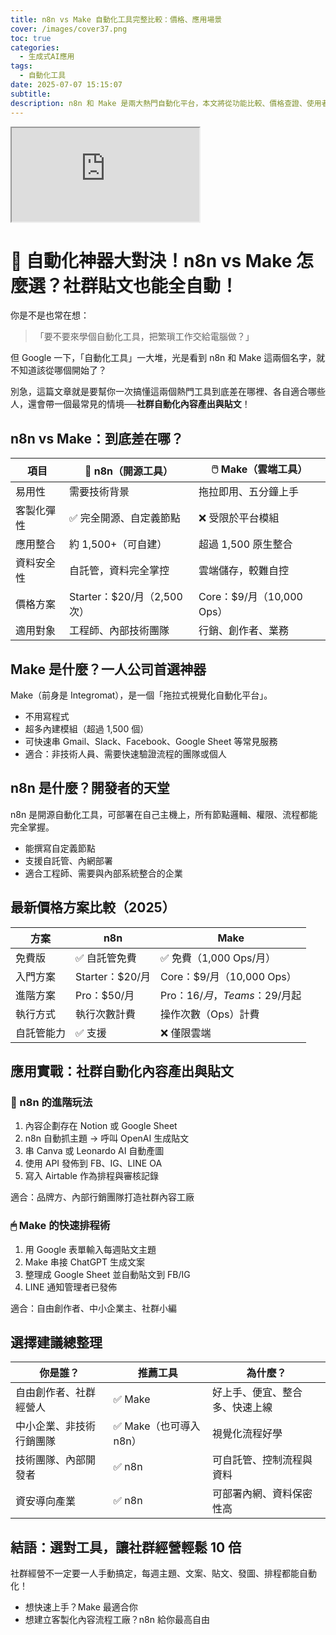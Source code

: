 ```yaml
---
title: n8n vs Make 自動化工具完整比較：價格、應用場景
cover: /images/cover37.png
toc: true
categories:
  - 生成式AI應用
tags:
  - 自動化工具
date: 2025-07-07 15:15:07
subtitle:
description: n8n 和 Make 是兩大熱門自動化平台，本文將從功能比較、價格查證、使用者情境與社群貼文自動化應用全方位解析，幫助你選出最適合的工具。
---
```


<div class="iframe-wrapper">
  <iframe 
    src="https://gamma.app/embed/ng6zb002jz9eusp" 
    title="自動化工具完整比較：n8n vs Make" 
    allow="fullscreen">
  </iframe>
</div>

# 🚀 自動化神器大對決！n8n vs Make 怎麼選？社群貼文也能全自動！

你是不是也常在想：

>「要不要來學個自動化工具，把繁瑣工作交給電腦做？」

但 Google 一下，「自動化工具」一大堆，光是看到 n8n 和 Make 這兩個名字，就不知道該從哪個開始了？

別急，這篇文章就是要幫你一次搞懂這兩個熱門工具到底差在哪裡、各自適合哪些人，還會帶一個最常見的情境──**社群自動化內容產出與貼文**！

## n8n vs Make：到底差在哪？

| 項目 | 🧰 n8n（開源工具） | 🖱️ Make（雲端工具） |
|--|--|--|
| 易用性 | 需要技術背景 | 拖拉即用、五分鐘上手 |
| 客製化彈性 | ✅ 完全開源、自定義節點 | ❌ 受限於平台模組 |
| 應用整合 | 約 1,500+（可自建） | 超過 1,500 原生整合 |
| 資料安全性 | 自託管，資料完全掌控 | 雲端儲存，較難自控 |
| 價格方案 | Starter：$20/月（2,500次） | Core：$9/月（10,000 Ops） |
| 適用對象 | 工程師、內部技術團隊 | 行銷、創作者、業務 |

## Make 是什麼？一人公司首選神器

Make（前身是 Integromat），是一個「拖拉式視覺化自動化平台」。

- 不用寫程式
- 超多內建模組（超過 1,500 個）
- 可快速串 Gmail、Slack、Facebook、Google Sheet 等常見服務
- 適合：非技術人員、需要快速驗證流程的團隊或個人

## n8n 是什麼？開發者的天堂

n8n 是開源自動化工具，可部署在自己主機上，所有節點邏輯、權限、流程都能完全掌握。

- 能撰寫自定義節點
- 支援自託管、內網部署
- 適合工程師、需要與內部系統整合的企業

## 最新價格方案比較（2025）

| 方案       | n8n             | Make                          |
|------------|------------------|-------------------------------|
| 免費版     | ✅ 自託管免費     | ✅ 免費（1,000 Ops/月）        |
| 入門方案   | Starter：$20/月   | Core：$9/月（10,000 Ops）    |
| 進階方案   | Pro：$50/月       | Pro：$16/月，Teams：$29/月起 |
| 執行方式   | 執行次數計費      | 操作次數（Ops）計費           |
| 自託管能力 | ✅ 支援             | ❌ 僅限雲端                   |

## 應用實戰：社群自動化內容產出與貼文

### 🔧 n8n 的進階玩法

1. 內容企劃存在 Notion 或 Google Sheet
2. n8n 自動抓主題 → 呼叫 OpenAI 生成貼文
3. 串 Canva 或 Leonardo AI 自動產圖
4. 使用 API 發佈到 FB、IG、LINE OA
5. 寫入 Airtable 作為排程與審核記錄

適合：品牌方、內部行銷團隊打造社群內容工廠

### 🖱 Make 的快速排程術

1. 用 Google 表單輸入每週貼文主題
2. Make 串接 ChatGPT 生成文案
3. 整理成 Google Sheet 並自動貼文到 FB/IG
4. LINE 通知管理者已發佈

適合：自由創作者、中小企業主、社群小編

## 選擇建議總整理

| 你是誰？ | 推薦工具 | 為什麼？ |
|---------|----------|---------|
| 自由創作者、社群經營人 | ✅ Make | 好上手、便宜、整合多、快速上線 |
| 中小企業、非技術行銷團隊 | ✅ Make（也可導入 n8n） | 視覺化流程好學 |
| 技術團隊、內部開發者 | ✅ n8n | 可自託管、控制流程與資料 |
| 資安導向產業 | ✅ n8n | 可部署內網、資料保密性高 |

## 結語：選對工具，讓社群經營輕鬆 10 倍

社群經營不一定要一人手動搞定，每週主題、文案、貼文、發圖、排程都能自動化！

- 想快速上手？Make 最適合你
- 想建立客製化內容流程工廠？n8n 給你最高自由


